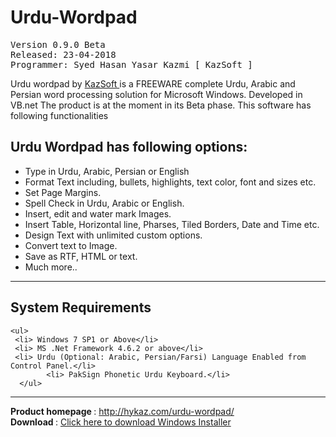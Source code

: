 # Urdu-Wordpad
<pre>
Version 0.9.0 Beta
Released: 23-04-2018
Programmer: Syed Hasan Yasar Kazmi [ KazSoft ]
</pre>
<p>
Urdu wordpad by <a href="http://hykaz.com" target="_blank"> KazSoft </a> is a FREEWARE complete Urdu, Arabic and Persian word processing solution for Microsoft Windows. Developed in VB.net The product is at the moment in its Beta phase. This software has following functionalities
</p>

<h2> Urdu Wordpad has following options: </h2>
<ul>
      <li> Type in Urdu, Arabic, Persian or English </li> 
      <li> Format Text including, bullets, highlights, text color, font and sizes etc. </li>
      <li> Set Page Margins. </li>
      <li> Spell Check in Urdu, Arabic or English. </li>
      <li> Insert, edit and water mark Images. </li>
      <li> Insert Table, Horizontal line, Pharses, Tiled Borders, Date and Time etc. </li>
      <li> Design Text with unlimited custom options. </li>
      <li> Convert text to Image. </li>
      <li> Save as RTF, HTML or text. </li>
      <li> Much more.. </li> 
</ul>
<hr />
<h2> System Requirements </h2>

    <ul>
     <li> Windows 7 SP1 or Above</li> 
     <li> MS .Net Framework 4.6.2 or above</li> 
     <li> Urdu (Optional: Arabic, Persian/Farsi) Language Enabled from Control Panel.</li> 
            <li> PakSign Phonetic Urdu Keyboard.</li> 
      </ul>
<hr />
<b> Product homepage </b> :  <a href="http://hykaz.com/urdu-wordpad/" target="_blank"> http://hykaz.com/urdu-wordpad/ </a> <br />
<b> Download </b> :  <a href="hykaz.com/wp-content/uploads/downloads/2018/04/KazSoft_UrduWordpad_090_Setup.zip" target="_blank"> Click here to download Windows Installer </a>


